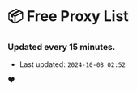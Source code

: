 # :package: Free Proxy List
### Updated every 15 minutes.

- Last updated: `2024-10-08 02:52`

:heart:
